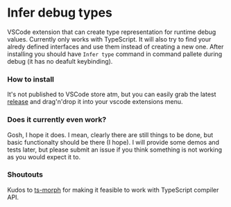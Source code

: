 # Infer debug types

VSCode extension that can create type representation for runtime debug values.
Currently only works with TypeScript.
It will also try to find your alredy defined interfaces and use them instead of creating a new one.
After installing you should have `Infer type` command in command pallete during debug (it has no deafult keybinding).

### How to install

It's not published to VSCode store atm, but you can easily grab the latest [release](https://github.com/Heniker/vscode-infer-debug-types/releases) and drag'n'drop it into your vscode extensions menu.

### Does it currently even work?

Gosh, I hope it does. I mean, clearly there are still things to be done, but basic functionalty should be there (I hope). I will provide some demos and tests later, but please submit an issue if you think something is not working as you would expect it to.

### Shoutouts

Kudos to [ts-morph](https://github.com/dsherret/ts-morph) for making it feasible to work with TypeScript compiler API.
